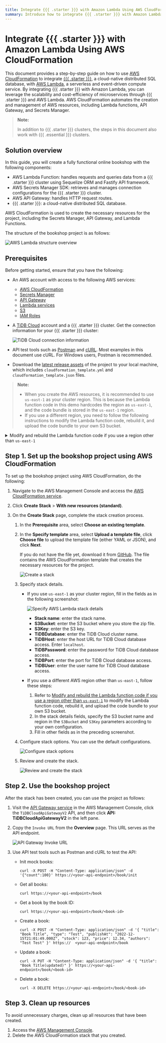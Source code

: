 ```yaml
---
title: Integrate {{{ .starter }}} with Amazon Lambda Using AWS CloudFormation
summary: Introduce how to integrate {{{ .starter }}} with Amazon Lambda and CloudFormation step by step.
---
```


# Integrate {{{ .starter }}} with Amazon Lambda Using AWS CloudFormation

This document provides a step-by-step guide on how to use [AWS CloudFormation](https://aws.amazon.com/cloudformation/) to integrate [{{{ .starter }}}](https://www.pingcap.com/tidb-cloud/), a cloud-native distributed SQL database, with [AWS Lambda](https://aws.amazon.com/lambda/), a serverless and event-driven compute service. By integrating {{{ .starter }}} with Amazon Lambda, you can leverage the scalability and cost-efficiency of microservices through {{{ .starter }}} and AWS Lambda. AWS CloudFormation automates the creation and management of AWS resources, including Lambda functions, API Gateway, and Secrets Manager.

> **Note:**
>
> In addition to {{{ .starter }}} clusters, the steps in this document also work with {{{ .essential }}} clusters.

## Solution overview

In this guide, you will create a fully functional online bookshop with the following components:

- AWS Lambda Function: handles requests and queries data from a {{{ .starter }}} cluster using Sequelize ORM and Fastify API framework.
- AWS Secrets Manager SDK: retrieves and manages connection configurations for the {{{ .starter }}} cluster.
- AWS API Gateway: handles HTTP request routes.
- {{{ .starter }}}: a cloud-native distributed SQL database.

AWS CloudFormation is used to create the necessary resources for the project, including the Secrets Manager, API Gateway, and Lambda Functions.

The structure of the bookshop project is as follows:

![AWS Lambda structure overview](/media/develop/aws-lambda-structure-overview.png)

## Prerequisites

Before getting started, ensure that you have the following:

- An AWS account with access to the following AWS services:
    - [AWS CloudFormation](https://aws.amazon.com/cloudformation/)
    - [Secrets Manager](https://aws.amazon.com/secrets-manager/)
    - [API Gateway](https://aws.amazon.com/api-gateway/)
    - [Lambda services](https://aws.amazon.com/lambda/)
    - [S3](https://aws.amazon.com/s3/)
    - [IAM Roles](https://docs.aws.amazon.com/IAM/latest/UserGuide/id_roles.html)
- A [TiDB Cloud](https://tidbcloud.com) account and a {{{ .starter }}} cluster. Get the connection information for your {{{ .starter }}} cluster:

    ![TiDB Cloud connection information](/media/develop/aws-lambda-tidbcloud-connection-info.png)

- API test tools such as [Postman](https://www.postman.com/) and [cURL](https://curl.se/). Most examples in this document use cURL. For Windows users, Postman is recommended.
- Download the [latest release assets](https://github.com/pingcap/TiDB-Lambda-integration/releases/latest) of the project to your local machine, which includes `cloudformation_template.yml` and `cloudformation_template.json` files.

> **Note:**
>
> - When you create the AWS resources, it is recommended to use `us-east-1` as your cluster region. This is because the Lambda function code in this demo hardcodes the region as `us-east-1`, and the code bundle is stored in the `us-east-1` region. 
> - If you use a different region, you need to follow the following instructions to modify the Lambda function code, rebuild it, and upload the code bundle to your own S3 bucket.

<details>
<summary>Modify and rebuild the Lambda function code if you use a region other than <code>us-east-1</code></summary>

If you use `us-east-1` as your cluster region, skip this section and go to [Step 1: Set up the project using AWS CloudFormation](#step-1-set-up-the-bookshop-project-using-aws-cloudformation).

If you use a different AWS region other than `us-east-1` to create the AWS resources, you need to modify the Lambda function code, rebuild it, and upload the code bundle to your own S3 bucket.

To avoid local development environment issues, it is recommended that you use a cloud-native development environment, such as [Gitpod](https://www.gitpod.io/).

To rebuild and upload the code bundle to your own S3 bucket, do the following:

1. Initialize the development environment.

    - Open the [Gitpod](https://gitpod.io/#/https://github.com/pingcap/TiDB-Lambda-integration) workspace and log in with your GitHub account.

2. Modify the Lambda function code.

    1. Open the `aws-lambda-cloudformation/src/secretManager.ts` file in the left sidebar.
    2. Locate the line 22 and then modify the `region` variable to match your own region.

3. Rebuild the code bundle.

    1. Install the dependencies.

        1. Open a terminal in Gitpod.
        2. Enter the working directory:

            ```shell
            cd aws-lambda-cloudformation
            ```

        3. Install the dependencies:

            ```shell
            yarn
            ```

    2. Rebuild the code bundle.

        1. Build the code bundle.

            ```shell
            yarn build
            ```

        2. Check the `aws-lambda-cloudformation/dist/index.zip` file.
        3. Right-click the `index.zip` file and select **Download**.

4. Upload the rebuilt code bundle to your own S3 bucket.

    1. Visit the [S3 service](https://console.aws.amazon.com/s3) in the AWS Management Console.
    2. Create a new bucket in your selected region.
    3. Upload the `index.zip` file to the bucket.
    4. Note down the S3 bucket name and region for later use.

</details>

## Step 1. Set up the bookshop project using AWS CloudFormation

To set up the bookshop project using AWS CloudFormation, do the following:

1. Navigate to the AWS Management Console and access the [AWS CloudFormation service](https://console.aws.amazon.com/cloudformation).
2. Click **Create Stack** > **With new resources (standard)**.
3. On the **Create Stack** page, complete the stack creation process.

    1. In the **Prerequisite** area, select **Choose an existing template**.
    2. In the **Specify template** area, select **Upload a template file**, click **Choose file** to upload the template file (either YAML or JSON), and click **Next**.

        If you do not have the file yet, download it from [GitHub](https://github.com/pingcap/TiDB-Lambda-integration/releases/latest). The file contains the AWS CloudFormation template that creates the necessary resources for the project.

        ![Create a stack](/media/develop/aws-lambda-cf-create-stack.png)

    3. Specify stack details.

        - If you use `us-east-1` as your cluster region, fill in the fields as in the following screenshot:

            ![Specify AWS Lambda stack details](/media/develop/aws-lambda-cf-stack-config.png)

            - **Stack name**: enter the stack name.
            - **S3Bucket**: enter the S3 bucket where you store the zip file.
            - **S3Key**: enter the S3 key.
            - **TiDBDatabase**: enter the TiDB Cloud cluster name.
            - **TiDBHost**: enter the host URL for TiDB Cloud database access. Enter `localhost`.
            - **TiDBPassword**: enter the password for TiDB Cloud database access.
            - **TiDBPort**: enter the port for TiDB Cloud database access.
            - **TiDBUser**: enter the user name for TiDB Cloud database access.

        - If you use a different AWS region other than `us-east-1`, follow these steps:

            1. Refer to [Modify and rebuild the Lambda function code if you use a region other than `us-east-1`](#prerequisites) to modify the Lambda function code, rebuild it, and upload the code bundle to your own S3 bucket.
            2. In the stack details fields, specify the S3 bucket name and region in the `S3Bucket` and `S3Key` parameters according to your own configuration.
            3. Fill in other fields as in the preceding screenshot.

    4. Configure stack options. You can use the default configurations.

        ![Configure stack options](/media/develop/aws-lambda-cf-stack-config-option.png)

    5. Review and create the stack.

        ![Review and create the stack](/media/develop/aws-lambda-cf-stack-config-review.png)

## Step 2. Use the bookshop project

After the stack has been created, you can use the project as follows:

1. Visit the [API Gateway service](https://console.aws.amazon.com/apigateway) in the AWS Management Console, click the `TiDBCloudApiGatewayV2` API, and then click **API: TiDBCloudApiGatewayV2** in the left pane.

2. Copy the `Invoke URL` from the **Overview** page. This URL serves as the API endpoint.

    ![API Gateway Invoke URL](/media/develop/aws-lambda-get-apigateway-invoke-url.png)

3. Use API test tools such as Postman and cURL to test the API:

    - Init mock books:

        ```shell
        curl -X POST -H "Content-Type: application/json" -d '{"count":100}' https://<your-api-endpoint>/book/init
        ```

    - Get all books:

        ```shell
        curl https://<your-api-endpoint>/book
        ```

    - Get a book by the book ID:

        ```shell
        curl https://<your-api-endpoint>/book/<book-id>
        ```

    - Create a book:

        ```shell
        curl -X POST -H "Content-Type: application/json" -d '{ "title": "Book Title", "type": "Test", "publishAt": "2022-12-15T21:01:49.000Z", "stock": 123, "price": 12.34, "authors": "Test Test" }' https://  <your-api-endpoint>/book
        ```

    - Update a book:

        ```shell
        curl -X PUT -H "Content-Type: application/json" -d '{ "title": "Book Title(updated)" }' https://<your-api-endpoint>/book/<book-id>
        ```

    - Delete a book:

        ```shell
        curl -X DELETE https://<your-api-endpoint>/book/<book-id>
        ```

## Step 3. Clean up resources

To avoid unnecessary charges, clean up all resources that have been created.

1. Access the [AWS Management Console](https://console.aws.amazon.com/cloudformation). 
2. Delete the AWS CloudFormation stack that you created.
